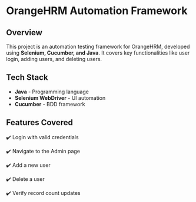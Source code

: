 # OrangeHRM Automation Framework

## Overview
This project is an automation testing framework for OrangeHRM, developed using **Selenium, Cucumber, and Java**. It covers key functionalities like user login, adding users, and deleting users.

## Tech Stack
- **Java** - Programming language
- **Selenium WebDriver** - UI automation
- **Cucumber** - BDD framework

## Features Covered
✔️ Login with valid credentials

✔️ Navigate to the Admin page

✔️ Add a new user

✔️ Delete a user

✔️ Verify record count updates
